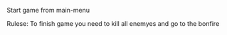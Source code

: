 Start game from main-menu

Rulese:
To finish game you need to kill all enemyes and go to the bonfire
